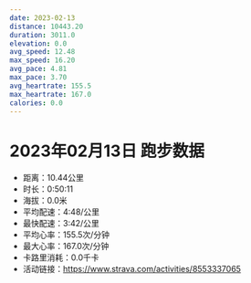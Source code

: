 ```yaml
---
date: 2023-02-13
distance: 10443.20
duration: 3011.0
elevation: 0.0
avg_speed: 12.48
max_speed: 16.20
avg_pace: 4.81
max_pace: 3.70
avg_heartrate: 155.5
max_heartrate: 167.0
calories: 0.0
---
```


# 2023年02月13日 跑步数据

- 距离：10.44公里
- 时长：0:50:11
- 海拔：0.0米
- 平均配速：4:48/公里
- 最快配速：3:42/公里
- 平均心率：155.5次/分钟
- 最大心率：167.0次/分钟
- 卡路里消耗：0.0千卡
- 活动链接：https://www.strava.com/activities/8553337065
